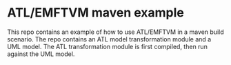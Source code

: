 # ATL/EMFTVM maven example
This repo contains an example of how to use ATL/EMFTVM in a maven build scenario. The repo contains an ATL model transformation module and a UML model. The ATL transformation module is first compiled, then run against the UML model.
